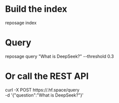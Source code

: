 # Build the index
reposage index

# Query
reposage query "What is DeepSeek?" --threshold 0.3

# Or call the REST API
curl -X POST https://<your-space>.hf.space/query \
     -d '{"question":"What is DeepSeek?"}'
